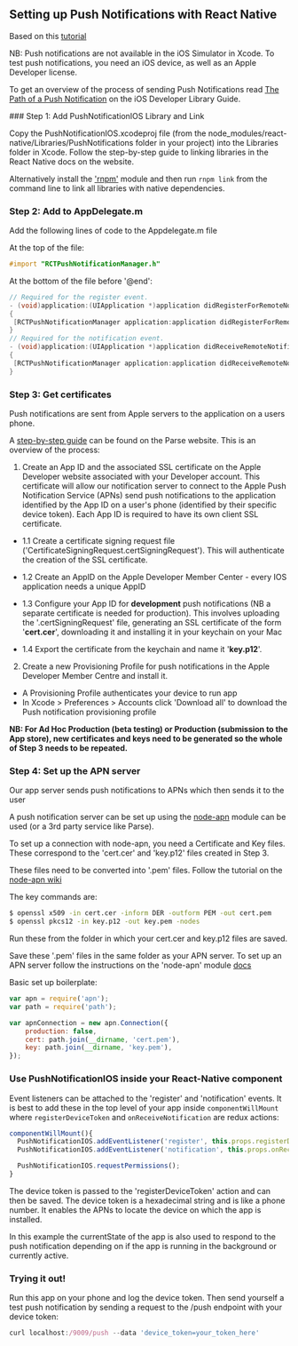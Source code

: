 ## Setting up Push Notifications with React Native

Based on this [tutorial](https://medium.com/@DannyvanderJagt/how-to-use-push-notifications-in-react-native-41e8b14aadae#.qh5sdqdsk)

NB: Push notifications are not available in the iOS Simulator in Xcode. To test push notifications, you need an iOS device, as well as an Apple Developer license.

To get an overview of the process of sending Push Notifications read [The Path of a Push Notification](https://developer.apple.com/library/ios/documentation/NetworkingInternet/Conceptual/RemoteNotificationsPG/Chapters/ApplePushService.html) on the iOS Developer Library Guide.

### Step 1: Add PushNotificationIOS Library and Link

Copy the PushNotificationIOS.xcodeproj file (from the node_modules/react-native/Libraries/PushNotifications folder in your project) into the Libraries folder in Xcode. Follow the step-by-step guide to linking libraries in the React Native docs on the website.

Alternatively install the ['rnpm'](https://github.com/rnpm/rnpm) module and then run `rnpm link` from the command line to link all libraries with native dependencies.

### Step 2: Add to AppDelegate.m

Add the following lines of code to the Appdelegate.m file

At the top of the file:

```objective-c
#import "RCTPushNotificationManager.h"
```

At the bottom of the file before '@end':

```objective-c
// Required for the register event.
- (void)application:(UIApplication *)application didRegisterForRemoteNotificationsWithDeviceToken:(NSData *)deviceToken
{
 [RCTPushNotificationManager application:application didRegisterForRemoteNotificationsWithDeviceToken:deviceToken];
}
// Required for the notification event.
- (void)application:(UIApplication *)application didReceiveRemoteNotification:(NSDictionary *)notification
{
 [RCTPushNotificationManager application:application didReceiveRemoteNotification:notification];
}
```

### Step 3: Get certificates

Push notifications are sent from Apple servers to the application on a users phone.

A [step-by-step guide](https://parse.com/tutorials/ios-push-notifications) can be found on the Parse website. This is an overview of the process:

1. Create an App ID and the associated SSL certificate on the Apple Developer website associated with your Developer account. This certificate will allow our notification server to connect to the Apple Push Notification Service (APNs) send push notifications to the application identified by the App ID on a user's phone (identified by their specific device token). Each App ID is required to have its own client SSL certificate.

  * 1.1 Create a certificate signing request file ('CertificateSigningRequest.certSigningRequest'). This will authenticate the creation of the SSL certificate.

  * 1.2 Create an AppID on the Apple Developer Member Center  - every IOS application needs a unique AppID
  * 1.3 Configure your App ID for **development** push  notifications (NB a separate certificate is needed for production). This involves uploading the '.certSigningRequest' file, generating an SSL certificate of the form '**cert.cer**', downloading it and installing it in your keychain on your Mac

  * 1.4 Export the certificate from the keychain and name it '**key.p12**'.

2. Create a new Provisioning Profile for push notifications in the Apple Developer Member Centre and install it.
  * A Provisioning Profile authenticates your device to run app
  * In Xcode > Preferences > Accounts click 'Download all' to download the Push notification provisioning profile


**NB: For Ad Hoc Production (beta testing) or Production (submission to the App store), new certificates and keys need to be generated so the whole of Step 3 needs to be repeated.**

### Step 4: Set up the APN server

Our app server sends push notifications to APNs which then sends it to the user

A push notification server can be set up using the [node-apn](https://github.com/argon/node-apn) module can be used (or a 3rd party service like Parse).

To set up a connection with node-apn, you need a Certificate and Key files. These correspond to the 'cert.cer' and 'key.p12' files created in Step 3.

These files need to be converted into '.pem' files. Follow the tutorial on the [node-apn wiki](https://github.com/argon/node-apn/wiki/Preparing-Certificates)

The key commands are:

```bash
$ openssl x509 -in cert.cer -inform DER -outform PEM -out cert.pem
$ openssl pkcs12 -in key.p12 -out key.pem -nodes
```

Run these from the folder in which your cert.cer and key.p12 files are saved.

Save these '.pem' files in the same folder as your APN server. To set up an APN server follow the instructions on the 'node-apn' module [docs](https://github.com/argon/node-apn/blob/master/doc/connection.markdown)

Basic set up boilerplate:

```js
var apn = require('apn');
var path = require('path');

var apnConnection = new apn.Connection({
	production: false,
	cert: path.join(__dirname, 'cert.pem'),
	key: path.join(__dirname, 'key.pem'),
});
```

### Use PushNotificationIOS inside your React-Native component

Event listeners can be attached to the 'register' and 'notification' events. It is best to add these in the top level of your app inside `componentWillMount` where `registerDeviceToken` and `onReceiveNotification` are redux actions:

```js
componentWillMount(){
  PushNotificationIOS.addEventListener('register', this.props.registerDeviceToken)
  PushNotificationIOS.addEventListener('notification', this.props.onReceiveNotification.bind(null, AppStateIOS.currentState))

  PushNotificationIOS.requestPermissions();
}
```
The device token is passed to the 'registerDeviceToken' action and can then be saved. The device token is a hexadecimal string and is like a phone number. It enables the APNs to locate the device on which the app is installed.

In this example the currentState of the app is also used to respond to the push notification depending on if the app is running in the background or currently active.

### Trying it out!

Run this app on your phone and log the device token. Then send yourself a test push notification by sending a request to the /push endpoint with your device token:

```js
curl localhost:/9009/push --data 'device_token=your_token_here'

```
